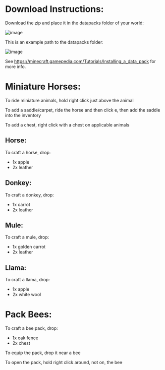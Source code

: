 # Download Instructions:
Download the zip and place it in the datapacks folder of your world:

![image](https://user-images.githubusercontent.com/57854057/70820684-e27b6f80-1d9e-11ea-981d-b82839f90071.png)

This is an example path to the datapacks folder:

![image](https://user-images.githubusercontent.com/57854057/70820822-2c645580-1d9f-11ea-8afa-58c36854984e.png)

See https://minecraft.gamepedia.com/Tutorials/Installing_a_data_pack for more info.


# Miniature Horses:
To ride miniature animals, hold right click just above the animal
  
To add a saddle/carpet, ride the horse and then click e, then add the saddle into the inventory

To add a chest, right click with a chest on applicable animals

## Horse:
To craft a horse, drop:
  * 1x apple
  * 2x leather
  
## Donkey:
To craft a donkey, drop:
  * 1x carrot
  * 2x leather
  
## Mule:
To craft a mule, drop:
  * 1x golden carrot
  * 2x leather

## Llama:
To craft a llama, drop:
  * 1x apple
  * 2x white wool
  
# Pack Bees:
To craft a bee pack, drop:
  * 1x oak fence
  * 2x chest
  
To equip the pack, drop it near a bee

To open the pack, hold right click around, not on, the bee
